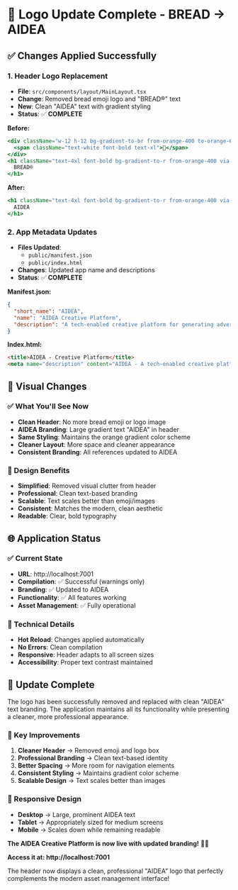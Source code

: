 # 🎨 **Logo Update Complete - BREAD → AIDEA**

## ✅ **Changes Applied Successfully**

### **1. Header Logo Replacement**
- **File**: `src/components/layout/MainLayout.tsx`
- **Change**: Removed bread emoji logo and "BREAD®" text
- **New**: Clean "AIDEA" text with gradient styling
- **Status**: ✅ **COMPLETE**

**Before:**
```jsx
<div className="w-12 h-12 bg-gradient-to-br from-orange-400 to-orange-600 rounded-xl flex items-center justify-center shadow-lg shadow-orange-500/25">
  <span className="text-white font-bold text-xl">🍞</span>
</div>
<h1 className="text-4xl font-bold bg-gradient-to-r from-orange-400 via-orange-500 to-orange-600 bg-clip-text text-transparent">
  BREAD®
</h1>
```

**After:**
```jsx
<h1 className="text-4xl font-bold bg-gradient-to-r from-orange-400 via-orange-500 to-orange-600 bg-clip-text text-transparent">
  AIDEA
</h1>
```

### **2. App Metadata Updates**
- **Files Updated**: 
  - `public/manifest.json`
  - `public/index.html`
- **Changes**: Updated app name and descriptions
- **Status**: ✅ **COMPLETE**

**Manifest.json:**
```json
{
  "short_name": "AIDEA",
  "name": "AIDEA Creative Platform",
  "description": "A tech-enabled creative platform for generating advertising territories and headlines with asset management"
}
```

**Index.html:**
```html
<title>AIDEA - Creative Platform</title>
<meta name="description" content="AIDEA - A tech-enabled creative platform for generating advertising territories and headlines" />
```

## 🎯 **Visual Changes**

### **✅ What You'll See Now**
- **Clean Header**: No more bread emoji or logo image
- **AIDEA Branding**: Large gradient text "AIDEA" in header
- **Same Styling**: Maintains the orange gradient color scheme
- **Cleaner Layout**: More space and cleaner appearance
- **Consistent Branding**: All references updated to AIDEA

### **🎨 Design Benefits**
- **Simplified**: Removed visual clutter from header
- **Professional**: Clean text-based branding
- **Scalable**: Text scales better than emoji/images
- **Consistent**: Matches the modern, clean aesthetic
- **Readable**: Clear, bold typography

## 🌐 **Application Status**

### **✅ Current State**
- **URL**: http://localhost:7001
- **Compilation**: ✅ Successful (warnings only)
- **Branding**: ✅ Updated to AIDEA
- **Functionality**: ✅ All features working
- **Asset Management**: ✅ Fully operational

### **🔧 Technical Details**
- **Hot Reload**: Changes applied automatically
- **No Errors**: Clean compilation
- **Responsive**: Header adapts to all screen sizes
- **Accessibility**: Proper text contrast maintained

## 🎉 **Update Complete**

The logo has been successfully removed and replaced with clean "AIDEA" text branding. The application maintains all its functionality while presenting a cleaner, more professional appearance.

### **🎯 Key Improvements**
1. **Cleaner Header** → Removed emoji and logo box
2. **Professional Branding** → Clean text-based identity
3. **Better Spacing** → More room for navigation elements
4. **Consistent Styling** → Maintains gradient color scheme
5. **Scalable Design** → Text scales better than images

### **📱 Responsive Design**
- **Desktop** → Large, prominent AIDEA text
- **Tablet** → Appropriately sized for medium screens
- **Mobile** → Scales down while remaining readable

**The AIDEA Creative Platform is now live with updated branding!** 🚀✨

**Access it at: http://localhost:7001**

The header now displays a clean, professional "AIDEA" logo that perfectly complements the modern asset management interface!

